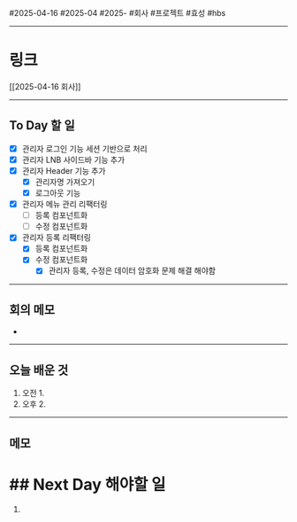 #2025-04-16 #2025-04 #2025- 
#회사 #프로젝트 #효성 #hbs 


------
# 링크 
[[2025-04-16 회사]]

---
## To Day 할 일
- [x] 관리자 로그인 기능 세션 기반으로 처리
- [x] 관리자 LNB 사이드바 기능 추가
- [x] 관리자 Header 기능 추가
    - [x] 관리자명 가져오기
    - [x] 로그아웃 기능
- [x] 관리자 메뉴 관리 리팩터링
    - [ ] 등록 컴포넌트화
    - [ ] 수정 컴포넌트화
- [x] 관리자 등록 리팩터링
    - [x] 등록 컴포넌트화
    - [x] 수정 컴포넌트화
        - [x] 관리자 등록, 수정은 데이터 암호화 문제 해결 해야함
---
## 회의 메모
- 
---
## 오늘 배운 것
1. 오전
    1. 
2. 오후
    2. 
---
## 메모


# ## Next Day 해야할 일
1. 
